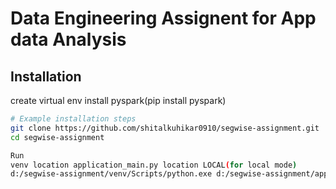 
# Data Engineering Assignent for App data Analysis


## Installation

create virtual env
install pyspark(pip install pyspark)

```bash
# Example installation steps
git clone https://github.com/shitalkuhikar0910/segwise-assignment.git
cd segwise-assignment

Run 
venv location application_main.py location LOCAL(for local mode)
d:/segwise-assignment/venv/Scripts/python.exe d:/segwise-assignment/application_main.py LOCAL

